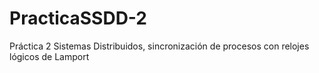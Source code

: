 # PracticaSSDD-2
Práctica 2 Sistemas Distribuidos, sincronización de procesos con relojes lógicos de Lamport
